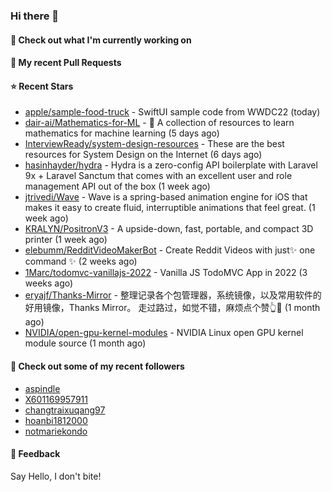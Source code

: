 ### Hi there 👋

#### 👷 Check out what I'm currently working on

#### 🔨 My recent Pull Requests


#### ⭐ Recent Stars

- [apple/sample-food-truck](https://github.com/apple/sample-food-truck) - SwiftUI sample code from WWDC22 (today)
- [dair-ai/Mathematics-for-ML](https://github.com/dair-ai/Mathematics-for-ML) - 🧮  A collection of resources to learn mathematics for machine learning (5 days ago)
- [InterviewReady/system-design-resources](https://github.com/InterviewReady/system-design-resources) - These are the best resources for System Design on the Internet (6 days ago)
- [hasinhayder/hydra](https://github.com/hasinhayder/hydra) - Hydra is a zero-config API boilerplate with Laravel 9x &#43; Laravel Sanctum that comes with an excellent user and role management API out of the box (1 week ago)
- [jtrivedi/Wave](https://github.com/jtrivedi/Wave) - Wave is a spring-based animation engine for iOS that makes it easy to create fluid, interruptible animations that feel great. (1 week ago)
- [KRALYN/PositronV3](https://github.com/KRALYN/PositronV3) - A upside-down, fast, portable, and compact 3D printer (1 week ago)
- [elebumm/RedditVideoMakerBot](https://github.com/elebumm/RedditVideoMakerBot) - Create Reddit Videos with just✨ one command ✨ (2 weeks ago)
- [1Marc/todomvc-vanillajs-2022](https://github.com/1Marc/todomvc-vanillajs-2022) - Vanilla JS TodoMVC App in 2022 (3 weeks ago)
- [eryajf/Thanks-Mirror](https://github.com/eryajf/Thanks-Mirror) - 整理记录各个包管理器，系统镜像，以及常用软件的好用镜像，Thanks Mirror。     走过路过，如觉不错，麻烦点个赞👆🌟 (1 month ago)
- [NVIDIA/open-gpu-kernel-modules](https://github.com/NVIDIA/open-gpu-kernel-modules) - NVIDIA Linux open GPU kernel module source (1 month ago)

#### 👯 Check out some of my recent followers

- [aspindle](https://github.com/aspindle)
- [X601169957911](https://github.com/X601169957911)
- [changtraixuqang97](https://github.com/changtraixuqang97)
- [hoanbi1812000](https://github.com/hoanbi1812000)
- [notmariekondo](https://github.com/notmariekondo)

#### 💬 Feedback

Say Hello, I don't bite!